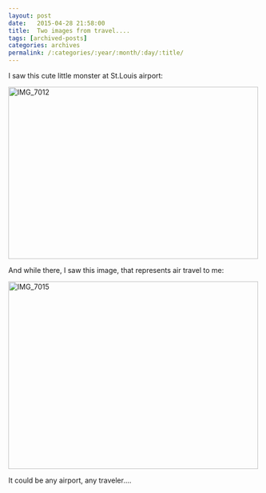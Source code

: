 ```yaml
---
layout: post
date:	2015-04-28 21:58:00
title:  Two images from travel....
tags: [archived-posts]
categories: archives
permalink: /:categories/:year/:month/:day/:title/
---
```

I saw this cute little monster at St.Louis airport:

<a href="https://www.flickr.com/photos/86494503@N00/17275640336" title="IMG_7012 by mohandep, on Flickr"><img src="https://farm8.staticflickr.com/7725/17275640336_62553c7e4e.jpg" width="500" height="344" alt="IMG_7012"></a>

And while there, I saw this image, that represents air travel to me:

<a href="https://www.flickr.com/photos/86494503@N00/17115395829" title="IMG_7015 by mohandep, on Flickr"><img src="https://farm9.staticflickr.com/8794/17115395829_cb5ee35547.jpg" width="500" height="375" alt="IMG_7015"></a>

It could be any airport, any traveler....
